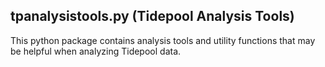 ## tpanalysistools.py (Tidepool Analysis Tools)
This python package contains analysis tools and utility functions that
may be helpful when analyzing Tidepool data.

